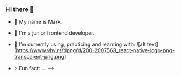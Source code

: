 ### Hi there 👋




- 🔭 My name is Mark. 
- 🌱 I'm a junior frontend developer.
- 🤔 I’m currently using, practicing and learning with:
![alt text][https://www.vhv.rs/dpng/d/200-2007563_react-native-logo-png-transparent-png.png]


- ⚡ Fun fact: ...
-->
